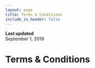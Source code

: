 ```yaml
---
layout: page
title: Terms & Conditions
include_in_header: false
---
```


**Last updated**  
September 1, 2019

# Terms & Conditions
